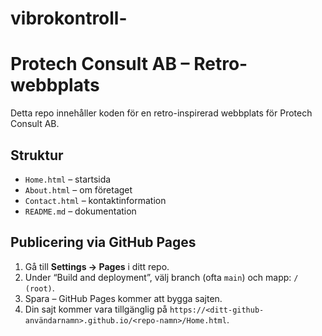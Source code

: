 # vibrokontroll-
# Protech Consult AB – Retro-webbplats

Detta repo innehåller koden för en retro-inspirerad webbplats för Protech Consult AB.

## Struktur
- `Home.html` – startsida
- `About.html` – om företaget
- `Contact.html` – kontaktinformation
- `README.md` – dokumentation

## Publicering via GitHub Pages
1. Gå till **Settings → Pages** i ditt repo.
2. Under “Build and deployment”, välj branch (ofta `main`) och mapp: `/ (root)`.
3. Spara – GitHub Pages kommer att bygga sajten.
4. Din sajt kommer vara tillgänglig på `https://<ditt-github-användarnamn>.github.io/<repo-namn>/Home.html`.
